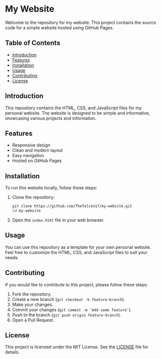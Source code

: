 # My Website

Welcome to the repository for my website. This project contains the source code for a simple website hosted using GitHub Pages.

## Table of Contents

- [Introduction](#introduction)
- [Features](#features)
- [Installation](#installation)
- [Usage](#usage)
- [Contributing](#contributing)
- [License](#license)

## Introduction

This repository contains the HTML, CSS, and JavaScript files for my personal website. The website is designed to be simple and informative, showcasing various projects and information.

## Features

- Responsive design
- Clean and modern layout
- Easy navigation
- Hosted on GitHub Pages

## Installation

To run this website locally, follow these steps:

1. Clone the repository:
    ```sh
    git clone https://github.com/Thefalcon17/my-website.git
    cd my-website
    ```

2. Open the `index.html` file in your web browser.

## Usage

You can use this repository as a template for your own personal website. Feel free to customize the HTML, CSS, and JavaScript files to suit your needs.

## Contributing

If you would like to contribute to this project, please follow these steps:

1. Fork the repository.
2. Create a new branch (`git checkout -b feature-branch`).
3. Make your changes.
4. Commit your changes (`git commit -m 'Add some feature'`).
5. Push to the branch (`git push origin feature-branch`).
6. Open a Pull Request.

## License

This project is licensed under the MIT License. See the [LICENSE](LICENSE) file for details.

